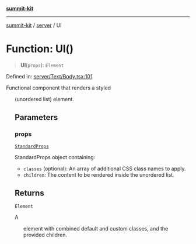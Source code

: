 [**summit-kit**](../../README.md)

***

[summit-kit](../../modules.md) / [server](../README.md) / Ul

# Function: Ul()

> **Ul**(`props`): `Element`

Defined in: [server/Text/Body.tsx:101](https://github.com/andrewgremlich/summit-kit/blob/e338352e6775d6ff5fd0f151c4c09cd1aa7a8540/src/react/server/Text/Body.tsx#L101)

Functional component that renders a styled <ul> (unordered list) element.

## Parameters

### props

[`StandardProps`](../type-aliases/StandardProps.md)

StandardProps object containing:
  - `classes` (optional): An array of additional CSS class names to apply.
  - `children`: The content to be rendered inside the unordered list.

## Returns

`Element`

A <ul> element with combined default and custom classes, and the provided children.

